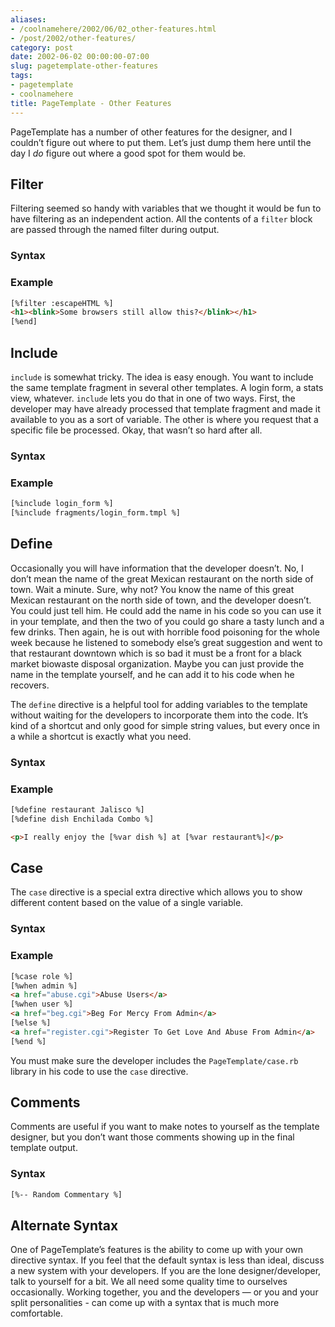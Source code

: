 ```yaml
---
aliases:
- /coolnamehere/2002/06/02_other-features.html
- /post/2002/other-features/
category: post
date: 2002-06-02 00:00:00-07:00
slug: pagetemplate-other-features
tags:
- pagetemplate
- coolnamehere
title: PageTemplate - Other Features
---
```


PageTemplate has a number of other features for the designer, and I
couldn’t figure out where to put them. Let’s just dump them here until
the day I *do* figure out where a good spot for them would be.

## Filter

Filtering seemed so handy with variables that we thought it would be fun
to have filtering as an independent action. All the contents of a
`filter` block are passed through the named filter during output.

### Syntax

### Example

````html
[%filter :escapeHTML %]
<h1><blink>Some browsers still allow this?</blink></h1>
[%end]
````

## Include

`include` is somewhat tricky. The idea is easy enough. You want to
include the same template fragment in several other templates. A login
form, a stats view, whatever. `include` lets you do that in one of two
ways. First, the developer may have already processed that template
fragment and made it available to you as a sort of variable. The other
is where you request that a specific file be processed. Okay, that
wasn’t so hard after all.

### Syntax

### Example

````html
[%include login_form %]
[%include fragments/login_form.tmpl %]
````

## Define

Occasionally you will have information that the developer doesn’t. No, I
don’t mean the name of the great Mexican restaurant on the north side of
town. Wait a minute. Sure, why not? You know the name of this great
Mexican restaurant on the north side of town, and the developer doesn’t.
You could just tell him. He could add the name in his code so you can
use it in your template, and then the two of you could go share a tasty
lunch and a few drinks. Then again, he is out with horrible food
poisoning for the whole week because he listened to somebody else’s
great suggestion and went to that restaurant downtown which is so bad it
must be a front for a black market biowaste disposal organization. Maybe
you can just provide the name in the template yourself, and he can add
it to his code when he recovers.

The `define` directive is a helpful tool for adding variables to the
template without waiting for the developers to incorporate them into the
code. It’s kind of a shortcut and only good for simple string values,
but every once in a while a shortcut is exactly what you need.

### Syntax

### Example

````html
[%define restaurant Jalisco %]
[%define dish Enchilada Combo %]

<p>I really enjoy the [%var dish %] at [%var restaurant%]</p>
````

## Case

The `case` directive is a special extra directive which allows you to
show different content based on the value of a single variable.

### Syntax

### Example

````html
[%case role %]
[%when admin %]
<a href="abuse.cgi">Abuse Users</a>
[%when user %]
<a href="beg.cgi">Beg For Mercy From Admin</a>
[%else %]
<a href="register.cgi">Register To Get Love And Abuse From Admin</a>
[%end %]
````

You must make sure the developer includes the `PageTemplate/case.rb`
library in his code to use the `case` directive.

## Comments

Comments are useful if you want to make notes to yourself as the
template designer, but you don’t want those comments showing up in the
final template output.

### Syntax

````html
[%-- Random Commentary %]
````

## Alternate Syntax

One of PageTemplate’s features is the ability to come up with your own
directive syntax. If you feel that the default syntax is less than
ideal, discuss a new system with your developers. If you are the lone
designer/developer, talk to yourself for a bit. We all need some quality
time to ourselves occasionally. Working together, you and the developers —
or you and your split personalities - can come up with a syntax that
is much more comfortable.
